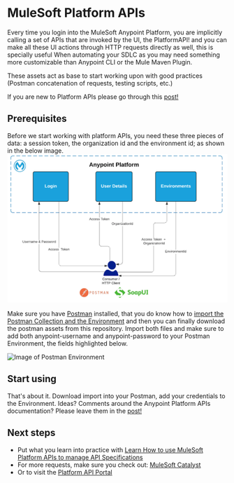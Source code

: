 # MuleSoft Platform APIs

Every time you login into the MuleSoft Anypoint Platform, you are implicitly calling a set of APIs that are invoked by the UI, the PlatformAPI! and you can make all these UI actions through HTTP requests directly as well, this is specially useful When automating your SDLC as you may need something more customizable than Anypoint CLI or the Mule Maven Plugin.

These assets act as base to start working upon with good practices (Postman concatenation of requests, testing scripts, etc.) 

If you are new to Platform APIs please go through this [post!](https://blogs.mulesoft.com/dev/howto/get-started-with-platform-apis-and-postman-automation/)

## Prerequisites
Before we start working with platform APIs, you need these three pieces of data: a session token, the organization id and the environment id; as shown in the below image.
![Image of Process](https://raw.githubusercontent.com/angelalberici/mulesoft-platform-apis/master/img/PlatfromAPIBasics.png)

<p>Make sure you have <a href="https://www.postman.com/)" target="_blank" rel="noreferrer noopener" aria-label=" (opens in a new tab)">Postman</a> installed, that you do know how to <a href="https://learning.postman.com/docs/postman/collection-runs/working-with-data-files/#importing-sample-collection-files" target="_blank" rel="noreferrer noopener" aria-label=" (opens in a new tab)">import the Postman Collection and the Environment</a> and then you can finally download the postman assets from this repository. Import both files and make sure to add both anypoint-username and anypoint-password to your Postman Environment, the fields highlighted below.</p>

![Image of Postman Environment](https://lh3.googleusercontent.com/poaVvuZP-1GCEsjRsnf3tBJ99wIStmKEKzoXcVHDmUAxX3OtmgdKXIXYUm2NllTNjwat1Mwsk4UY7Tqovk8MisFTUKyuzQhlVKAUvn8aR4_Sjt3Qk2nC7dvpabw50kxfvOC6rlnX)

## Start using

That's about it. Download import into your Postman, add your credentials to the Environment. Ideas? Comments around the Anypoint Platform APIs documentation? Please leave them in the [post!](https://blogs.mulesoft.com/dev/howto/get-started-with-platform-apis-and-postman-automation/)

## Next steps 
-  Put what you learn into practice with [Learn How to use MuleSoft Platform APIs to manage API Specifications](https://developer.mulesoft.com/tutorials-and-howtos/quick-start/how-to-use-mulesoft-platform-apis-to-manage-api-specifications)
-  For more requests, make sure you check out: [MuleSoft Catalyst](https://catalyst.mulesoft.com/display/OBD/Postman+Collection+for+Anypoint+API+Endpoints)
-  Or to visit the [Platform API Portal](https://anypoint.mulesoft.com/exchange/portals/anypoint-platform/) 


